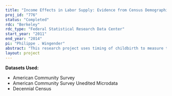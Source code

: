 ```yaml
---
title: "Income Effects in Labor Supply: Evidence from Census Demographic Microdata"
proj_id: "776"
status: "Completed"
rdc: "Berkeley"
rdc_type: "Federal Statistical Research Data Center"
start_year: "2011"
end_year: "2014"
pi: "Philippe . Wingender"
abstract: "This research project uses timing of childbirth to measure the income effect of taxes on parents' labor supply. The IRS Residency Test states that families can claim a dependent for the entire fiscal year if the child was born at any time during the year, and therefore provides an exogenous source of variation in tax liabilities for births that occur late in the year versus those that occur early the following year. By measuring the difference in earnings in the subsequent year for parents of December and January births, we can identify the impact of a one-time non-labor income shock on parents' labor supply since both groups face on average the same future stream of tax rates after birth. Preliminary results using public-use panel data from the Survey of Income and Program Participation (SIPP) and cross-sectional data from the American Community Survey (ACS) suggest that a temporary increase in after-tax income leads to a significant decrease in mothers' earnings with an estimated income effect of -0.9. This calls for a better understanding of the income effect of taxes of earnings, an important parameter that has not been studied carefully in previous work.  Restricted data from the 2000 Census Long Form and the ACS can alleviate the shortcomings of the current public-use datasets: coarse information on date of birth and small samples. This research will produce a new estimate of the income effect, an important characteristic of the US population that has been overlooked in previous work. The few previous studies that have incorporated measures of non-labor income in earnings elasticity estimations have all done so in the context of tax reform. This research project is the first one to look directly at changes in non-labor income's impact on earnings arising from taxes, resulting in a more transparent identification strategy and greater statistical power."
layout: project
---
```


**Datasets Used:**

  - American Community Survey 
  - American Community Survey Unedited Microdata 
  - Decennial Census 

